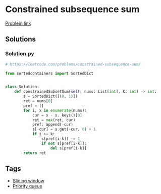 # Constrained subsequence sum

[Problem link](https://leetcode.com/problems/constrained-subsequence-sum/)

## Solutions


### Solution.py
```py
# https://leetcode.com/problems/constrained-subsequence-sum/

from sortedcontainers import SortedDict


class Solution:
    def constrainedSubsetSum(self, nums: List[int], k: int) -> int:
        s = SortedDict([(0, 1)])
        ret = nums[0]
        pref = []
        for i, x in enumerate(nums):
            cur = x - s. keys()[0]
            ret = max(ret, cur)
            pref. append(-cur)
            s[-cur] = s.get(-cur, 0) + 1
            if i >= k:
                s[pref[i-k]] -= 1
                if not s[pref[i-k]]:
                    del s[pref[i-k]]
        return ret
```
## Tags

* [Sliding window](/README.md#Sliding_window)
* [Priority queue](/README.md#Priority_queue)
